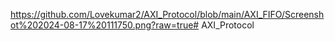 https://github.com/Lovekumar2/AXI_Protocol/blob/main/AXI_FIFO/Screenshot%202024-08-17%20111750.png?raw=true# AXI_Protocol
